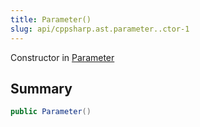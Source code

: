 ```yaml
---
title: Parameter()
slug: api/cppsharp.ast.parameter..ctor-1
---
```

Constructor in [Parameter](/api/cppsharp/ast/parameter)

## Summary



```csharp
public Parameter()
```

